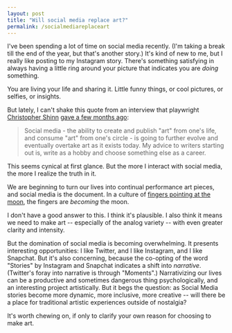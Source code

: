 ```yaml
---
layout: post
title: "Will social media replace art?"
permalink: /socialmediareplaceart
---
```


I've been spending a lot of time on social media recently. (I'm taking a break till the end of the year, but that's another story.) It's kind of new to me, but I really like posting to my Instagram story. There's something satisfying in always having a little ring around your picture that indicates you are *doing* something.

You are living your life and sharing it. Little funny things, or cool pictures, or selfies, or insights.

But lately, I can't shake this quote from an interview that playwright [Christopher Shinn][1] [gave a few months ago][2]:

> Social media - the ability to create and publish "art" from one's life, and consume "art" from one's circle - is going to further evolve and eventually overtake art as it exists today. My advice to writers starting out is, write as a hobby and choose something else as a career.

This seems cynical at first glance. But the more I interact with social media, the more I realize the truth in it.

We are beginning to turn our lives into continual performance art pieces, and social media is the document. In a culture of [fingers pointing at the moon][3], the fingers are *becoming* the moon.

I don't have a good answer to this. I think it's plausible. I also think it means we need to make art -- especially of the analog variety -- with even greater clarity and intensity.

But the domination of social media is becoming overwhelming. It presents interesting opportunities: I like Twitter, and I like Instagram, and I like Snapchat. But it's also concerning, because the co-opting of the word "Stories" by Instagram and Snapchat indicates a shift into *narrative*. (Twitter's foray into narrative is through "Moments".) Narrativizing our lives can be a productive and sometimes dangerous thing psychologically, and an interesting project artistically. But it begs the question: as Social Media stories become more dynamic, more inclusive, more creative -- will there be a place for traditional artistic experiences outside of nostalgia?

It's worth chewing on, if only to clarify your own reason for choosing to make art.

[1]: https://www.christophershinn.co
[2]: https://www.standard.co.uk/go/london/theatre/play-talk-christopher-shinn-on-why-collaboration-is-crucial-and-how-social-media-will-change-art-a3607931.html
[3]: http://guscuddy.com/moon
